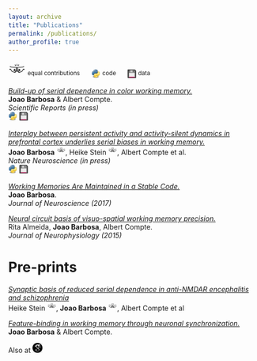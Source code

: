 ```yaml
---
layout: archive
title: "Publications"
permalink: /publications/
author_profile: true
---
```

<img src="../images/bro.png" width="35" /> <sup> equal contributions</sup>
&nbsp;&nbsp;&nbsp;&nbsp;
<img src="../images/py.svg" width="18" /> <sup> code </sup>
&nbsp;&nbsp;&nbsp;&nbsp;
<img src="../images/data.png" width="18" height="18" />  <sup>data</sup>

[*Build-up of serial dependence in color working memory.*](https://www.biorxiv.org/content/10.1101/503185v3)  
**Joao Barbosa** & Albert Compte.  
*Scientific Reports (in press)*  
[<img src="../images/py.svg" width="18" />](https://github.com/comptelab/serial_color) [<img src="../images/data.png" width="18" height="18" />](https://github.com/comptelab/serial_color/)

[*Interplay between persistent activity and activity-silent dynamics in prefrontal cortex underlies serial biases in working memory.*](https://www.biorxiv.org/content/10.1101/763938v1)  
 **Joao Barbosa** <img src="../images/bro.png" width="18" />, Heike Stein <img src="../images/bro.png" width="18" />, Albert Compte et al.  
*Nature Neuroscience (in press)*  
[<img src="../images/py.svg" width="18" />](https://github.com/comptelab/interplayPFC) [<img src="../images/data.png" width="18" height="18" />](https://github.com/comptelab/interplayPFC)

[*Working Memories Are Maintained in a Stable Code.*](../files/Barbosa2017.pdf)  
**Joao Barbosa**.  
*Journal of Neuroscience (2017)*

[*Neural circuit basis of visuo-spatial working memory precision.*](../files/almeida.pdf)  
Rita Almeida, **Joao Barbosa**, Albert Compte.  
*Journal of Neurophysiology (2015)*  

Pre-prints
=====

[*Synaptic basis of reduced serial dependence in anti-NMDAR encephalitis and schizophrenia*](https://www.biorxiv.org/content/10.1101/830471v1)  
Heike Stein <img src="../images/bro.png" width="18" />, **Joao Barbosa** <img src="../images/bro.png" width="18" />, Albert Compte et al

[*Feature-binding in working memory through neuronal synchronization.*](https://bit.ly/32FicoJ)  
**Joao Barbosa** & Albert Compte. 


Also at [<img src="../images/scholar.png" width="20" />](https://scholar.google.es/citations?user=Q3-3_awAAAAJ&hl=en)
